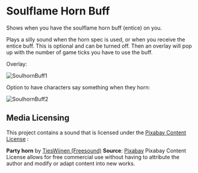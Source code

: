 # Soulflame Horn Buff
Shows when you have the soulflame horn buff (entice) on you.

Plays a silly sound when the horn spec is used, or when you receive the entice buff. This is optional and can be turned off.
Then an overlay will pop up with the number of game ticks you have to use the buff.

Overlay:

![SoulhornBuff1](https://github.com/user-attachments/assets/60f7e583-4ee4-4633-b811-b4edbe56fecb)

Option to have characters say something when they horn:

![SoulhornBuff2](https://github.com/user-attachments/assets/e501fc0a-e24f-4707-977d-2919c69c1f2c)

## Media Licensing

This project contains a sound that is licensed under the [Pixabay Content License](https://pixabay.com/service/license-summary/) :

  **Party horn** by [TiesWijnen (Freesound)](https://pixabay.com/users/freesound_community-46691455/)
  **Source**: [Pixabay](https://pixabay.com/sound-effects/party-horn-68443/)
  Pixabay Content License allows for free commercial use without having to attribute the author and modify or adapt content into new works.

  

